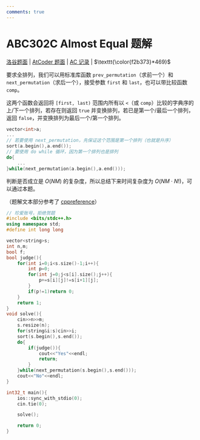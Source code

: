```yaml
---
comments: true
---
```


# ABC302C Almost Equal 题解

[洛谷题面](https://www.luogu.com.cn/problem/AT_abc302_c) | [AtCoder 题面](https://atcoder.jp/contests/abc302/tasks/abc302_c) | [AC 记录](https://www.luogu.com.cn/record/111041076) | $\texttt{\color{f2b373}*469}$

要求全排列，我们可以用标准库函数 `prev_permutation`（求前一个）和 `next_permutation`（求后一个），接受参数 `first` 和 `last`，也可以带比较函数 `comp`。

这两个函数会返回将 `[first, last)` 范围内所有以 `<`（或 `comp`）比较的字典序的上/下一个排列，若存在则返回 `true` 并变换排列，若已是第一个/最后一个排列，返回 `false`，并变换排列为最后一个/第一个排列。

``` cpp
vector<int>a;
...
// 若要使用 next_permutation，先保证这个范围是第一个排列（也就是升序）
sort(a.begin(),a.end());
// 要使用 do while 循环，因为第一个排列也是排列
do{
    ...
}while(next_permutation(a.begin(),a.end()));
```

判断是否成立是 $O(NM)$ 的复杂度，所以总结下来时间复杂度为 $O(NM\cdot N!)$，可以通过本题。

（题解文本部分参考了 [cppreference](https://zh.cppreference.com/w/cpp/algorithm/next_permutation)）

``` cpp
// 珍爱账号，拒绝贺题
#include <bits/stdc++.h>
using namespace std;
#define int long long

vector<string>s;
int n,m;
bool f;
bool judge(){
    for(int i=0;i<s.size()-1;i++){
        int p=0;
        for(int j=0;j<s[i].size();j++){
            p+=s[i][j]!=s[i+1][j];
        }
        if(p!=1)return 0;
    }
    return 1;
}
void solve(){
    cin>>n>>m;
    s.resize(n);
    for(string&i:s)cin>>i;
    sort(s.begin(),s.end());
    do{
        if(judge()){
            cout<<"Yes"<<endl;
            return;
        }
    }while(next_permutation(s.begin(),s.end()));
    cout<<"No"<<endl;
}

int32_t main(){
    ios::sync_with_stdio(0);
    cin.tie(0);

    solve();

    return 0;
}
```
